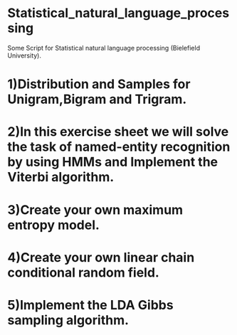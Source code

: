 # Statistical_natural_language_processing
Some Script for Statistical natural language processing (Bielefield University).

# 1)Distribution and Samples for Unigram,Bigram and Trigram.

# 2)In this exercise sheet we will solve the task of named-entity recognition by using HMMs and Implement the Viterbi algorithm.

# 3)Create your own maximum entropy model.

# 4)Create your own linear chain conditional random field.

# 5)Implement the LDA Gibbs sampling algorithm.
